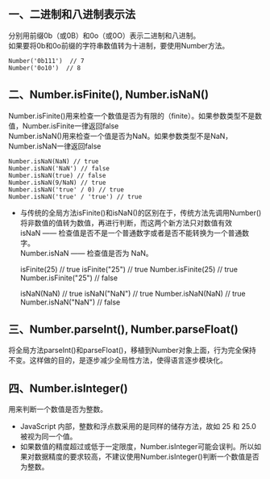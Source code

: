 ## 一、二进制和八进制表示法
分别用前缀0b（或0B）和0o（或0O）表示二进制和八进制。<br>
如果要将0b和0o前缀的字符串数值转为十进制，要使用Number方法。

    Number('0b111')  // 7
    Number('0o10')  // 8
## 二、Number.isFinite(), Number.isNaN() 
Number.isFinite()用来检查一个数值是否为有限的（finite）。如果参数类型不是数值，Number.isFinite一律返回false<br>
Number.isNaN()用来检查一个值是否为NaN。如果参数类型不是NaN，Number.isNaN一律返回false

    Number.isNaN(NaN) // true
    Number.isNaN('NaN') // false
    Number.isNaN(true) // false
    Number.isNaN(9/NaN) // true
    Number.isNaN('true' / 0) // true
    Number.isNaN('true' / 'true') // true
* 与传统的全局方法isFinite()和isNaN()的区别在于，传统方法先调用Number()将非数值的值转为数值，再进行判断，而这两个新方法只对数值有效 <br>
isNaN —— 检查值是否不是一个普通数字或者是否不能转换为一个普通数字。<br>
Number.isNaN —— 检查值是否为 NaN。<br>

    isFinite(25) // true
    isFinite("25") // true
    Number.isFinite(25) // true
    Number.isFinite("25") // false

    isNaN(NaN) // true
    isNaN("NaN") // true
    Number.isNaN(NaN) // true
    Number.isNaN("NaN") // false
## 三、Number.parseInt(), Number.parseFloat()
将全局方法parseInt()和parseFloat()，移植到Number对象上面，行为完全保持不变。这样做的目的，是逐步减少全局性方法，使得语言逐步模块化。
## 四、Number.isInteger()
用来判断一个数值是否为整数。<br>
* JavaScript 内部，整数和浮点数采用的是同样的储存方法，故如 25 和 25.0 被视为同一个值。<br>
* 如果数值的精度超过或低于一定限度，Number.isInteger可能会误判。所以如果对数据精度的要求较高，不建议使用Number.isInteger()判断一个数值是否为整数。
